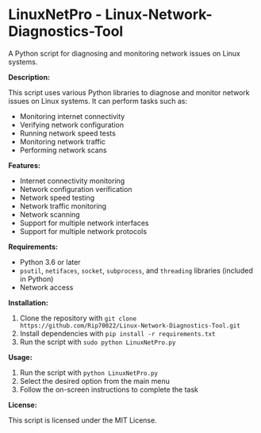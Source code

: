 # **LinuxNetPro - Linux-Network-Diagnostics-Tool**

A Python script for diagnosing and monitoring network issues on Linux systems.

**Description:**

This script uses various Python libraries to diagnose and monitor network issues on Linux systems. It can perform tasks such as:

* Monitoring internet connectivity
* Verifying network configuration
* Running network speed tests
* Monitoring network traffic
* Performing network scans

**Features:**

* Internet connectivity monitoring
* Network configuration verification
* Network speed testing
* Network traffic monitoring
* Network scanning
* Support for multiple network interfaces
* Support for multiple network protocols

**Requirements:**

* Python 3.6 or later
* `psutil`, `netifaces`, `socket`, `subprocess`, and `threading` libraries (included in Python)
* Network access

**Installation:**

1. Clone the repository with `git clone https://github.com/Rip70022/Linux-Network-Diagnostics-Tool.git`
2. Install dependencies with `pip install -r requirements.txt`
3. Run the script with `sudo python LinuxNetPro.py`

**Usage:**

1. Run the script with `python LinuxNetPro.py`
2. Select the desired option from the main menu
3. Follow the on-screen instructions to complete the task

**License:**

This script is licensed under the MIT License.
